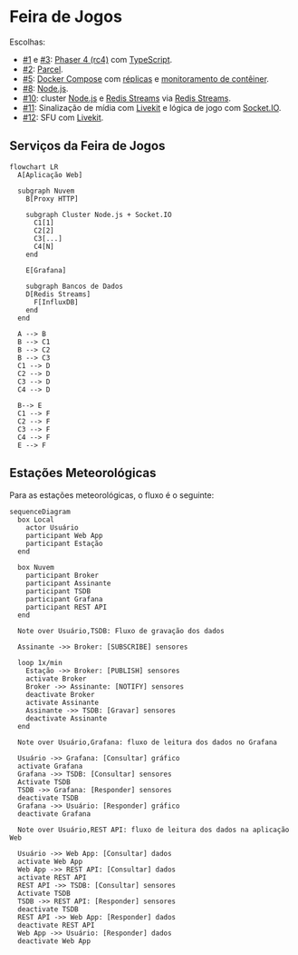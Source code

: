 # Feira de Jogos

Escolhas:

- [#1](https://github.com/feira-de-jogos/feira-de-jogos/issues/1) e [#3](https://github.com/feira-de-jogos/feira-de-jogos/issues/3): [Phaser 4 (rc4)](https://phaser.io/news/2025/05/phaser-mega-update)  com [TypeScript](https://www.typescriptlang.org/).
- [#2](https://github.com/feira-de-jogos/feira-de-jogos/issues/2): [Parcel](https://parceljs.org/).
- [#5](https://github.com/feira-de-jogos/feira-de-jogos/issues/5): [Docker Compose](https://docs.docker.com/compose/) com [réplicas](https://docs.docker.com/reference/compose-file/deploy/#replicas) e [monitoramento de contêiner](https://docs.docker.com/reference/compose-file/services/#healthcheck).
- [#8](https://github.com/feira-de-jogos/feira-de-jogos/issues/8): [Node.js](https://nodejs.org/).
- [#10](https://github.com/feira-de-jogos/feira-de-jogos/issues/10): cluster [Node.js](https://nodejs.org/) e [Redis Streams](https://redis.io/) via [Redis Streams](https://socket.io/docs/v4/redis-streams-adapter/).
- [#11](https://github.com/feira-de-jogos/feira-de-jogos/issues/11): Sinalização de mídia com [Livekit](https://livekit.io/) e lógica de jogo com [Socket.IO](https://socket.io/).
- [#12](https://github.com/feira-de-jogos/feira-de-jogos/issues/12): SFU com [Livekit](https://livekit.io/).

## Serviços da Feira de Jogos

```mermaid
flowchart LR
  A[Aplicação Web]

  subgraph Nuvem
    B[Proxy HTTP]

    subgraph Cluster Node.js + Socket.IO
      C1[1]
      C2[2]
      C3[...]
      C4[N]
    end

    E[Grafana]

    subgraph Bancos de Dados
    D[Redis Streams]
      F[InfluxDB]
    end
  end

  A --> B
  B --> C1
  B --> C2
  B --> C3
  C1 --> D
  C2 --> D
  C3 --> D
  C4 --> D

  B--> E
  C1 --> F
  C2 --> F
  C3 --> F
  C4 --> F
  E --> F
```

## Estações Meteorológicas

Para as estações meteorológicas, o fluxo é  o seguinte:

```mermaid
sequenceDiagram
  box Local
    actor Usuário
    participant Web App
    participant Estação
  end
  
  box Nuvem
    participant Broker
    participant Assinante
    participant TSDB
    participant Grafana
    participant REST API
  end

  Note over Usuário,TSDB: Fluxo de gravação dos dados

  Assinante ->> Broker: [SUBSCRIBE] sensores

  loop 1x/min
    Estação ->> Broker: [PUBLISH] sensores
    activate Broker
    Broker ->> Assinante: [NOTIFY] sensores
    deactivate Broker
    activate Assinante
    Assinante ->> TSDB: [Gravar] sensores
    deactivate Assinante
  end

  Note over Usuário,Grafana: fluxo de leitura dos dados no Grafana

  Usuário ->> Grafana: [Consultar] gráfico
  activate Grafana
  Grafana ->> TSDB: [Consultar] sensores
  Activate TSDB
  TSDB ->> Grafana: [Responder] sensores
  deactivate TSDB
  Grafana ->> Usuário: [Responder] gráfico
  deactivate Grafana

  Note over Usuário,REST API: fluxo de leitura dos dados na aplicação Web

  Usuário ->> Web App: [Consultar] dados
  activate Web App
  Web App ->> REST API: [Consultar] dados
  activate REST API
  REST API ->> TSDB: [Consultar] sensores
  Activate TSDB
  TSDB ->> REST API: [Responder] sensores
  deactivate TSDB
  REST API ->> Web App: [Responder] dados
  deactivate REST API
  Web App ->> Usuário: [Responder] dados
  deactivate Web App
```
